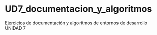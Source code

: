 # UD7_documentacion_y_algoritmos
Ejercicios de documentación y algoritmos de entornos de desarrollo UNIDAD 7

